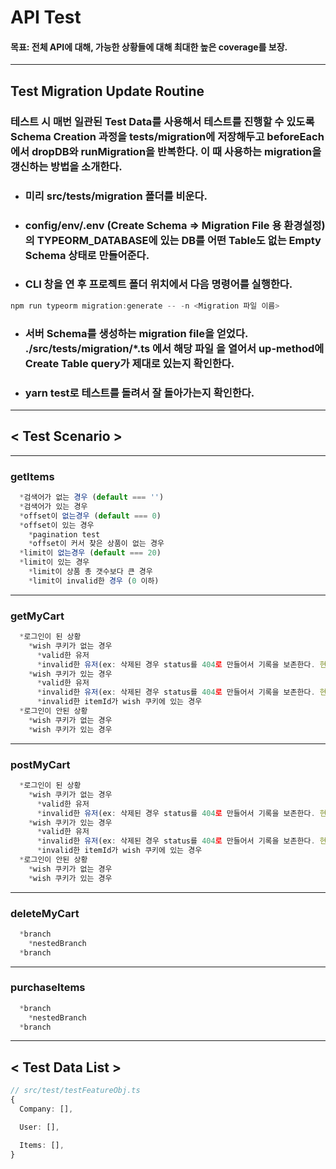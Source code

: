 # **API Test**
#### 목표: 전체 API에 대해, 가능한 상황들에 대해 최대한 높은 coverage를 보장.
<hr>

## **Test Migration Update Routine**

 ### **테스트 시 매번 일관된 Test Data를 사용해서 테스트를 진행할 수 있도록 Schema Creation 과정을 tests/migration에 저장해두고 beforeEach에서 dropDB와 runMigration을 반복한다. 이 때 사용하는 migration을 갱신하는 방법을 소개한다.**
- ### **미리 src/tests/migration 폴더를 비운다.**
- ### **config/env/.env (Create Schema => Migration File 용 환경설정)의 TYPEORM_DATABASE에 있는 DB를 어떤 Table도 없는 Empty Schema 상태로 만들어준다.**
- ### **CLI 창을 연 후 프로젝트 폴더 위치에서 다음 명령어를 실행한다.**
```powershell
npm run typeorm migration:generate -- -n <Migration 파일 이름>
```
- ### **서버 Schema를 생성하는 migration file을 얻었다. ./src/tests/migration/*.ts 에서 해당 파일 을 열어서 up-method에 Create Table query가 제대로 있는지 확인한다.**
- ### **yarn test로 테스트를 돌려서 잘 돌아가는지 확인한다.**

<hr>

## **< Test Scenario >**

<hr>

### **getItems**
```javascript
  *검색어가 없는 경우 (default === '')
  *검색어가 있는 경우
  *offset이 없는경우 (default === 0)
  *offset이 있는 경우 
    *pagination test
    *offset이 커서 찾은 상품이 없는 경우
  *limit이 없는경우 (default === 20)
  *limit이 있는 경우
    *limit이 상품 총 갯수보다 큰 경우
    *limit이 invalid한 경우 (0 이하)
```
<hr>

### **getMyCart**
```javascript
  *로그인이 된 상황
    *wish 쿠키가 없는 경우
      *valid한 유저
      *invalid한 유저(ex: 삭제된 경우 status를 404로 만들어서 기록을 보존한다. 현재 User Entity에 status 구현 x)// !ISSUE 유저 삭제 정책을 기획해야 한다.
    *wish 쿠키가 있는 경우
      *valid한 유저
      *invalid한 유저(ex: 삭제된 경우 status를 404로 만들어서 기록을 보존한다. 현재 User Entity에 status 구현 x)// !ISSUE 유저 삭제 정책을 기획해야 한다.
      *invalid한 itemId가 wish 쿠키에 있는 경우
  *로그인이 안된 상황
    *wish 쿠키가 없는 경우
    *wish 쿠키가 있는 경우
```
<hr>

### **postMyCart**
```javascript
  *로그인이 된 상황
    *wish 쿠키가 없는 경우
      *valid한 유저
      *invalid한 유저(ex: 삭제된 경우 status를 404로 만들어서 기록을 보존한다. 현재 User Entity에 status 구현 x)// !ISSUE 유저 삭제 정책을 기획해야 한다.
    *wish 쿠키가 있는 경우
      *valid한 유저
      *invalid한 유저(ex: 삭제된 경우 status를 404로 만들어서 기록을 보존한다. 현재 User Entity에 status 구현 x)// !ISSUE 유저 삭제 정책을 기획해야 한다.
      *invalid한 itemId가 wish 쿠키에 있는 경우
  *로그인이 안된 상황
    *wish 쿠키가 없는 경우
    *wish 쿠키가 있는 경우
```
<hr>

### **deleteMyCart**
```javascript
  *branch
    *nestedBranch
  *branch
```
<hr>

### **purchaseItems**
```javascript
  *branch
    *nestedBranch
  *branch
```
<hr>

## **< Test Data List >**

```typescript
// src/test/testFeatureObj.ts
{
  Company: [],

  User: [],

  Items: [],
}
```